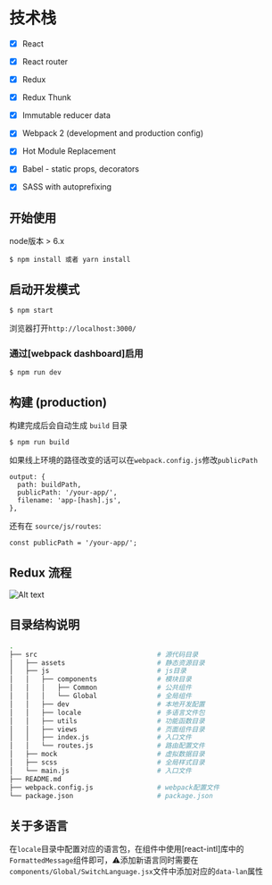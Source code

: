 # 技术栈

- [x] React
- [x] React router
- [x] Redux
- [x] Redux Thunk
- [x] Immutable reducer data
- [x] Webpack 2 (development and production config)
- [x] Hot Module Replacement
- [x] Babel - static props, decorators
- [x] SASS with autoprefixing


## 开始使用

node版本 > 6.x

```
$ npm install 或者 yarn install
```

## 启动开发模式

```
$ npm start
```

浏览器打开`http://localhost:3000/`


### 通过[webpack dashboard]启用

```
$ npm run dev
```

## 构建 (production)

构建完成后会自动生成 `build` 目录

```
$ npm run build
```
如果线上环境的路径改变的话可以在`webpack.config.js`修改`publicPath`


```
output: {
  path: buildPath,
  publicPath: '/your-app/',
  filename: 'app-[hash].js',
},
```

还有在 `source/js/routes`:

```
const publicPath = '/your-app/';
```

## Redux 流程

![Alt text](https://ss1.bdstatic.com/70cFuXSh_Q1YnxGkpoWK1HF6hhy/it/u=1667620917,557709590&fm=23&gp=0.jpg)



## 目录结构说明

```bash
.
├── src                              # 源代码目录
│   ├── assets                       # 静态资源目录
│   ├── js                           # js目录
│   │   ├── components               # 模块目录
│   │   │   ├── Common               # 公共组件
│   │   │   └── Global               # 全局组件
│   │   ├── dev                      # 本地开发配置
│   │   ├── locale                   # 多语言文件包
│   │   ├── utils                    # 功能函数目录
│   │   ├── views                    # 页面组件目录
│   │   ├── index.js                 # 入口文件
│   │   └── routes.js                # 路由配置文件
│   ├── mock                         # 虚拟数据目录
│   ├── scss                         # 全局样式目录
│   └── main.js                      # 入口文件
├── README.md
├── webpack.config.js                # webpack配置文件
└── package.json                     # package.json

```
## 关于多语言
在`locale`目录中配置对应的语言包，在组件中使用[react-intl]库中的`FormattedMessage`组件即可，⚠️添加新语言同时需要在`components/Global/SwitchLanguage.jsx`文件中添加对应的`data-lan`属性